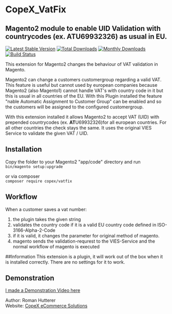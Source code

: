 # CopeX_VatFix
## Magento2 module to enable UID Validation with countrycodes (ex. ATU69932326) as usual in EU.
[![Latest Stable Version](https://poser.pugx.org/copex/vatfix/v/stable)](https://packagist.org/packages/copex/vatfix)
[![Total Downloads](https://poser.pugx.org/copex/vatfix/downloads)](https://packagist.org/packages/copex/vatfix)
[![Monthly Downloads](https://poser.pugx.org/copex/vatfix/d/monthly)](https://packagist.org/packages/copex/vatfix)
[![Build Status](https://travis-ci.org/CopeX/CopeX_VatFix.svg?branch=master)](https://travis-ci.org/CopeX/CopeX_VatFix)

This extension for Magento2 changes the behaviour of VAT validation in Magento. 

Magento2 can change a customers customergroup regarding a valid VAT. This feature is useful but cannot used by european companies because Magento2 (also Magento1) 
cannot handle VAT's with country code in it but this is usual in all countries of the EU. With this Plugin installed the feature "nable Automatic Assignment to Customer Group" 
can be enabled and so the customers will be assigned to the configured customergroup.
 
With this extension installed it allows Magento2 to accept VAT (UID) with prepended countrycodes (ex. **AT**U69932326)for all european countries.
For all other countries the check stays the same. It uses the original VIES Service to validate the given VAT / UID.



## Installation
Copy the folder to your Magento2 "app/code" directory and run   
```bin/magento setup:upgrade```

or via composer     
```composer require copex/vatfix```


## Workflow
When a customer saves a vat number:
1. the plugin takes the given string 
2. validates the country code if it is a valid EU country code defined in ISO-3166-Alpha-2-Code
3. if it is valid, it changes the parameter for original method of magento.
4. magento sends the validation-requrest to the VIES-Service and the normal workflow of magento is executed

##Information
This extension is a plugin, it will work out of the box when it is installed correctly. 
There are no settings for it to work.

## Demonstration
[I made a Demonstration Video here](https://www.youtube.com/watch?v=wSgHk4Wq7pA)

Author: Roman Hutterer  
Website: [CopeX eCommerce Solutions](https://copex.io)
